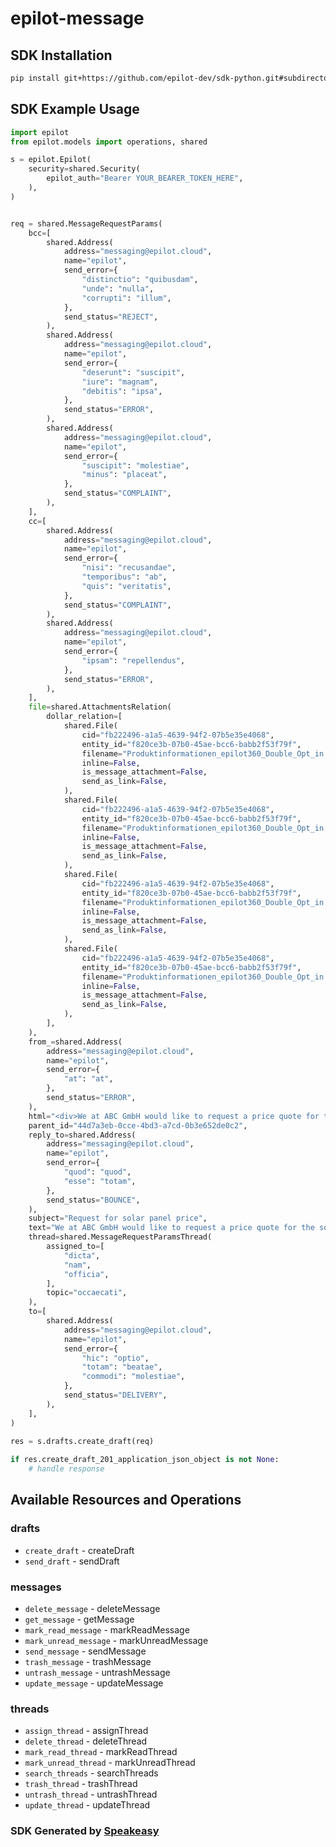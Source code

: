 # epilot-message

<!-- Start SDK Installation -->
## SDK Installation

```bash
pip install git+https://github.com/epilot-dev/sdk-python.git#subdirectory=message
```
<!-- End SDK Installation -->

## SDK Example Usage
<!-- Start SDK Example Usage -->
```python
import epilot
from epilot.models import operations, shared

s = epilot.Epilot(
    security=shared.Security(
        epilot_auth="Bearer YOUR_BEARER_TOKEN_HERE",
    ),
)


req = shared.MessageRequestParams(
    bcc=[
        shared.Address(
            address="messaging@epilot.cloud",
            name="epilot",
            send_error={
                "distinctio": "quibusdam",
                "unde": "nulla",
                "corrupti": "illum",
            },
            send_status="REJECT",
        ),
        shared.Address(
            address="messaging@epilot.cloud",
            name="epilot",
            send_error={
                "deserunt": "suscipit",
                "iure": "magnam",
                "debitis": "ipsa",
            },
            send_status="ERROR",
        ),
        shared.Address(
            address="messaging@epilot.cloud",
            name="epilot",
            send_error={
                "suscipit": "molestiae",
                "minus": "placeat",
            },
            send_status="COMPLAINT",
        ),
    ],
    cc=[
        shared.Address(
            address="messaging@epilot.cloud",
            name="epilot",
            send_error={
                "nisi": "recusandae",
                "temporibus": "ab",
                "quis": "veritatis",
            },
            send_status="COMPLAINT",
        ),
        shared.Address(
            address="messaging@epilot.cloud",
            name="epilot",
            send_error={
                "ipsam": "repellendus",
            },
            send_status="ERROR",
        ),
    ],
    file=shared.AttachmentsRelation(
        dollar_relation=[
            shared.File(
                cid="fb222496-a1a5-4639-94f2-07b5e35e4068",
                entity_id="f820ce3b-07b0-45ae-bcc6-babb2f53f79f",
                filename="Produktinformationen_epilot360_Double_Opt_in.pdf",
                inline=False,
                is_message_attachment=False,
                send_as_link=False,
            ),
            shared.File(
                cid="fb222496-a1a5-4639-94f2-07b5e35e4068",
                entity_id="f820ce3b-07b0-45ae-bcc6-babb2f53f79f",
                filename="Produktinformationen_epilot360_Double_Opt_in.pdf",
                inline=False,
                is_message_attachment=False,
                send_as_link=False,
            ),
            shared.File(
                cid="fb222496-a1a5-4639-94f2-07b5e35e4068",
                entity_id="f820ce3b-07b0-45ae-bcc6-babb2f53f79f",
                filename="Produktinformationen_epilot360_Double_Opt_in.pdf",
                inline=False,
                is_message_attachment=False,
                send_as_link=False,
            ),
            shared.File(
                cid="fb222496-a1a5-4639-94f2-07b5e35e4068",
                entity_id="f820ce3b-07b0-45ae-bcc6-babb2f53f79f",
                filename="Produktinformationen_epilot360_Double_Opt_in.pdf",
                inline=False,
                is_message_attachment=False,
                send_as_link=False,
            ),
        ],
    ),
    from_=shared.Address(
        address="messaging@epilot.cloud",
        name="epilot",
        send_error={
            "at": "at",
        },
        send_status="ERROR",
    ),
    html="<div>We at ABC GmbH would like to request a price quote for the solar panel.</div>",
    parent_id="44d7a3eb-0cce-4bd3-a7cd-0b3e652de0c2",
    reply_to=shared.Address(
        address="messaging@epilot.cloud",
        name="epilot",
        send_error={
            "quod": "quod",
            "esse": "totam",
        },
        send_status="BOUNCE",
    ),
    subject="Request for solar panel price",
    text="We at ABC GmbH would like to request a price quote for the solar panel.",
    thread=shared.MessageRequestParamsThread(
        assigned_to=[
            "dicta",
            "nam",
            "officia",
        ],
        topic="occaecati",
    ),
    to=[
        shared.Address(
            address="messaging@epilot.cloud",
            name="epilot",
            send_error={
                "hic": "optio",
                "totam": "beatae",
                "commodi": "molestiae",
            },
            send_status="DELIVERY",
        ),
    ],
)
    
res = s.drafts.create_draft(req)

if res.create_draft_201_application_json_object is not None:
    # handle response
```
<!-- End SDK Example Usage -->

<!-- Start SDK Available Operations -->
## Available Resources and Operations


### drafts

* `create_draft` - createDraft
* `send_draft` - sendDraft

### messages

* `delete_message` - deleteMessage
* `get_message` - getMessage
* `mark_read_message` - markReadMessage
* `mark_unread_message` - markUnreadMessage
* `send_message` - sendMessage
* `trash_message` - trashMessage
* `untrash_message` - untrashMessage
* `update_message` - updateMessage

### threads

* `assign_thread` - assignThread
* `delete_thread` - deleteThread
* `mark_read_thread` - markReadThread
* `mark_unread_thread` - markUnreadThread
* `search_threads` - searchThreads
* `trash_thread` - trashThread
* `untrash_thread` - untrashThread
* `update_thread` - updateThread
<!-- End SDK Available Operations -->

### SDK Generated by [Speakeasy](https://docs.speakeasyapi.dev/docs/using-speakeasy/client-sdks)
